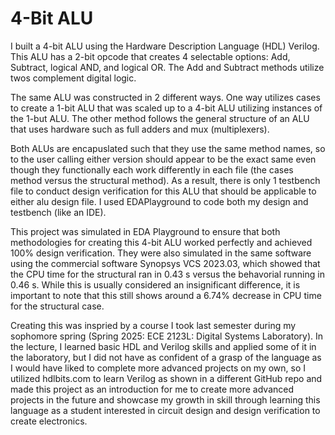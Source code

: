 # 4-Bit ALU

I built a 4-bit ALU using the Hardware Description Language (HDL) Verilog. This ALU has a 2-bit opcode that creates 4 selectable options: Add, Subtract, logical AND, and logical OR. The Add and Subtract methods utilize twos complement digital logic.

The same ALU was constructed in 2 different ways. One way utilizes cases to create a 1-bit ALU that was scaled up to a 4-bit ALU utilizing instances of the 1-but ALU. The other method follows the general structure of an ALU that uses hardware such as full adders and mux (multiplexers).

Both ALUs are encapuslated such that they use the same method names, so to the user calling either version should appear to be the exact same even though they functionally each work differently in each file (the cases method versus the structural method). As a result, there is only 1 testbench file to conduct design verification for this ALU that should be applicable to either alu design file. I used EDAPlayground to code both my design and testbench (like an IDE).

This project was simulated in EDA Playground to ensure that both methodologies for creating this 4-bit ALU worked perfectly and achieved 100% design verification. They were also simulated in the same software using the commercial software Synopsys VCS 2023.03, which showed that the CPU time for the structural ran in 0.43 s versus the behavorial running in 0.46 s. While this is usually considered an insignificant difference, it is important to note that this still shows around a 6.74% decrease in CPU time for the structural case.

Creating this was inspried by a course I took last semester during my sophomore spring (Spring 2025: ECE 2123L: Digital Systems Laboratory). In the lecture, I learned basic HDL and Verilog skills and applied some of it in the laboratory, but I did not have as confident of a grasp of the language as I would have liked to complete more advanced projects on my own, so I utilized hdlbits.com to learn Verilog as shown in a different GitHub repo and made this project as an introduction for me to create more advanced projects in the future and showcase my growth in skill through learning this language as a student interested in circuit design and design verification to create electronics.
